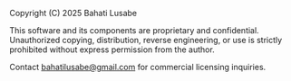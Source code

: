 Copyright (C) 2025 Bahati Lusabe

This software and its components are proprietary and confidential. Unauthorized copying, distribution, reverse engineering, or use is strictly prohibited without express permission from the author.

Contact bahatilusabe@gmail.com for commercial licensing inquiries.
